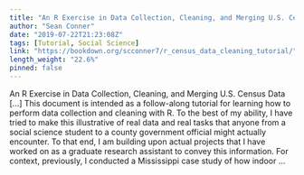 ```yaml
---
title: "An R Exercise in Data Collection, Cleaning, and Merging U.S. Census Data"
author: "Sean Conner"
date: "2019-07-22T21:23:08Z"
tags: [Tutorial, Social Science]
link: "https://bookdown.org/scconner7/r_census_data_cleaning_tutorial/"
length_weight: "22.6%"
pinned: false
---
```


An R Exercise in Data Collection, Cleaning, and Merging U.S. Census Data [...] This document is intended as a follow-along tutorial for learning how to perform data collection and cleaning with R. To the best of my ability, I have tried to make this illustrative of real data and real tasks that anyone from a social science student to a county government official might actually encounter. To that end, I am building upon actual projects that I have worked on as a graduate research assistant to convey this information. For context, previously, I conducted a Mississippi case study of how indoor ...
